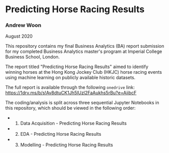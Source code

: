 # Predicting Horse Racing Results
### Andrew Woon
August 2020


This repository contains my final Business Analytics (BA) report submission for my completed Business Analytics master's program at Imperial College Business School, London. 

The report titled "Predicting Horse Racing Results" aimed to identify winning horses at the Hong Kong Jockey Club (HKJC) horse racing events using machine learning on publicly available historic datasets. 

The full report is available through the following `onedrive` link: https://1drv.ms/b/s!Av8dtuCK1Jh5lUzl2FaAukhs5rBu?e=AiibcF

The coding/analysis is split across three sequential Jupyter Notebooks in this repository, which should be viewed in the following order:

- 1. Data Acquisition - Predicting Horse Racing Results
- 2. EDA - Predicting Horse Racing Results
- 3. Modelling - Predicting Horse Racing Results